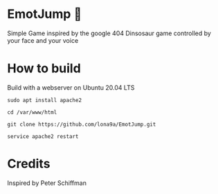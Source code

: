 # EmotJump :zany_face:
Simple Game inspired by the google 404 Dinsosaur game controlled by your face and your voice 


# How to build 
Build with a webserver on Ubuntu 20.04 LTS

    sudo apt install apache2
   
    cd /var/www/html
     
    git clone https://github.com/lona9a/EmotJump.git
    
    service apache2 restart 

# Credits
Inspired by Peter Schiffman
